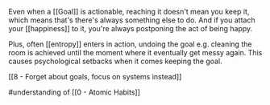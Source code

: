 Even when a [[Goal]] is actionable, reaching it doesn't mean you keep it, which means that's there's always something else to do. And if you attach your [[happiness]] to it, you're always postponing the act of being happy.

Plus, often [[entropy]] enters in action, undoing the goal e.g. cleaning the room is achieved until the moment where it eventually get messy again. This causes psychological setbacks when it comes keeping the goal.

[[8 - Forget about goals, focus on systems instead]]

#understanding of [[0 - Atomic Habits]]

